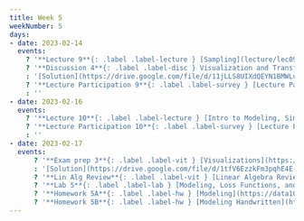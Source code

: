 ```yaml
---
title: Week 5
weekNumber: 5
days:
- date: 2023-02-14
  events:
    ? '**Lecture 9**{: .label .label-lecture } [Sampling](lecture/lec09)'
    ? '**Discussion 4**{: .label .label-disc } Visualization and Transformation [worksheet](https://drive.google.com/file/d/1BbVys9Rk-W_rt8g3zgB1QxVd7ZP5CdnM/view?usp=sharing), [worksheet notebook](https://data100.datahub.berkeley.edu/hub/user-redirect/git-pull?repo=https%3A%2F%2Fgithub.com%2FDS-100%2Fsp23&branch=main&urlpath=lab%2Ftree%2Fsp23%2Fdisc%2Fdisc04%2Fdisc04_coding_exercises.ipynb)' 
    : '[Solution](https://drive.google.com/file/d/11jLLS8UIXdQEYN1BMWLu4U-lcvF3vNs7/view?usp=sharing)'
    ? '**Lecture Participation 9**{: .label .label-survey } [Lecture Participation 9](https://app.sli.do/event/4bKEgUKihiZu9b5XzFuHCt/embed/polls/01aec668-0139-4a90-9923-c455ad29d20b)'
    : ''
- date: 2023-02-16
  events:
    ? '**Lecture 10**{: .label .label-lecture } [Intro to Modeling, Simple Linear Regression](lecture/lec10)'
    ? '**Lecture Participation 10**{: .label .label-survey } [Lecture Participation 10](https://app.sli.do/event/duxe7rifbQk5951Y5zkFum/embed/polls/fa9601e8-e268-4d04-9bdb-8b1504e2414f)'
    : ''
- date: 2023-02-17
  events:
      ? '**Exam prep 3**{: .label .label-vit } [Visualizations](https://drive.google.com/file/d/13i5hZpjoJiKVBKq1VgVIB4SBDdJgS6O2/view?usp=sharing)'
      : '[Solution](https://drive.google.com/file/d/1tfV6EzzkFm3pqhE4E-TqwOzqXxvACQ8O/view?usp=sharing)'
      ? '**Lin Alg Review**{: .label .label-vit } [Linear Algebra Review #2](lecture/linalg02)'
      ? '**Lab 5**{: .label .label-lab } [Modeling, Loss Functions, and Summary Statistics](https://data100.datahub.berkeley.edu/hub/user-redirect/git-pull?repo=https%3A%2F%2Fgithub.com%2FDS-100%2Fsp23&branch=main&urlpath=lab%2Ftree%2Fsp23%2Flab%2Flab05%2Flab05.ipynb) (due Feb 21)'
      ? '**Homework 5A**{: .label .label-hw } [Modeling](https://data100.datahub.berkeley.edu/hub/user-redirect/git-pull?repo=https%3A%2F%2Fgithub.com%2FDS-100%2Fsp23&branch=main&urlpath=lab%2Ftree%2Fsp23%2Fhw%2Fhw05%2Fhw05.ipynb) (due Feb 23)'
      ? '**Homework 5B**{: .label .label-hw } [Modeling Handwritten](https://drive.google.com/file/d/1mAe0XJBqb4Ui0mkg68WRS9LogCRt4JQC/view?usp=sharing) ([LaTeX template](https://drive.google.com/file/d/1IjZMYWCHyAhCJ-mUzlEqI3gwAqmy2N8Q/view?usp=sharing)) (due Feb 23)'
---
```

